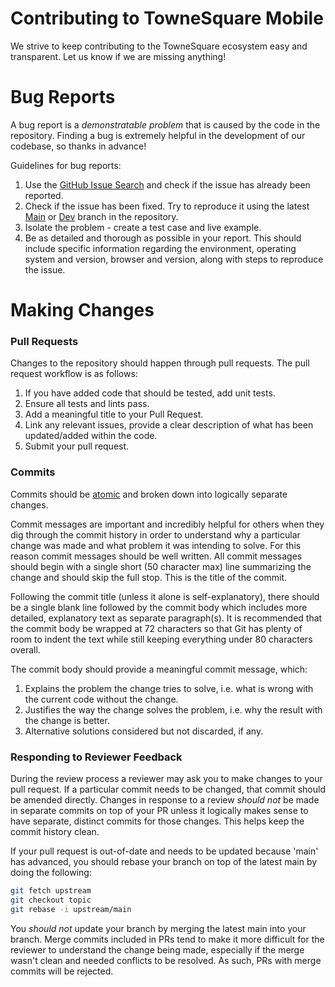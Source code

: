 # Contributing to TowneSquare Mobile

We strive to keep contributing to the TowneSquare ecosystem easy and transparent. Let us know if we are missing anything!

# Bug Reports

A bug report is a _demonstratable problem_ that is caused by the code in the repository. Finding a bug is extremely helpful in the development of our codebase, so thanks in advance!

Guidelines for bug reports:

1. Use the [GitHub Issue Search](https://github.com/TowneSquare/mobile/issues) and check if the issue has already been reported.
2. Check if the issue has been fixed. Try to reproduce it using the latest [Main](https://github.com/TowneSquare/mobile/tree/main) or [Dev](https://github.com/TowneSquare/mobile/tree/dev) branch in the repository.
3. Isolate the problem - create a test case and live example.
4. Be as detailed and thorough as possible in your report. This should include specific information regarding the environment, operating system and version, browser and version, along with steps to reproduce the issue.

# Making Changes

### Pull Requests

Changes to the repository should happen through pull requests. The pull request workflow is as follows:

1. If you have added code that should be tested, add unit tests.
2. Ensure all tests and lints pass.
3. Add a meaningful title to your Pull Request.
4. Link any relevant issues, provide a clear description of what has been updated/added within the code.
5. Submit your pull request.

### Commits

Commits should be [atomic](https://en.wikipedia.org/wiki/Atomic_commit#Atomic_commit_convention) and broken down into logically separate changes.

Commit messages are important and incredibly helpful for others when they dig through the commit history in order to understand why a particular change was made and what problem it was intending to solve. For this reason commit messages should be well written. All commit messages should begin with a single short (50 character max) line summarizing the change and should skip the full stop. This is the title of the commit.

Following the commit title (unless it alone is self-explanatory), there should be a single blank line followed by the commit body which includes more detailed, explanatory text as separate paragraph(s). It is recommended that the commit body be wrapped at 72 characters so that Git has plenty of room to indent the text while still keeping everything under 80 characters overall.

The commit body should provide a meaningful commit message, which:

1. Explains the problem the change tries to solve, i.e. what is wrong with the current code without the change.
2. Justifies the way the change solves the problem, i.e. why the result with the change is better.
3. Alternative solutions considered but not discarded, if any.

### Responding to Reviewer Feedback

During the review process a reviewer may ask you to make changes to your pull request. If a particular commit needs to be changed, that commit should be amended directly. Changes in response to a review _should not_ be made in separate commits on top of your PR unless it logically makes sense to have separate, distinct commits for those changes. This helps keep the commit history clean.

If your pull request is out-of-date and needs to be updated because 'main' has advanced, you should rebase your branch on top of the latest main by doing the following:

```bash
git fetch upstream
git checkout topic
git rebase -i upstream/main
```

You _should not_ update your branch by merging the latest main into your branch. Merge commits included in PRs tend to make it more difficult for the reviewer to understand the change being made, especially if the merge wasn't clean and needed conflicts to be resolved. As such, PRs with merge commits will be rejected.
